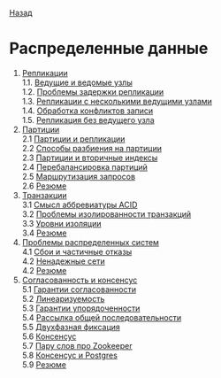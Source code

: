 [Назад](../README.md)

# Распределенные данные 

1. [Репликации](1_Replication.md)  
   1.1. [Ведущие и ведомые узлы](1_Replication.md#ведущие-и-ведомые-узлы)  
   1.2. [Проблемы задержки репликации](1_Replication.md#проблемы-задержки-репликации)  
   1.3. [Репликации с несколькими ведущими узлами](1_Replication.md#репликации-с-несколькими-ведущими-узлами)  
   1.4. [Обработка конфликтов записи](1_Replication.md#обработка-конфликтов-записи)  
   1.5. [Репликация без ведущего узла](1_Replication.md#репликация-без-ведущего-узла)  
2. [Партиции](2_Partitioning.md)  
   2.1 [Партиции и репликации](2_Partitioning.md#партиции-и-репликации)  
   2.2 [Способы разбиения на партиции](2_Partitioning.md#способы-разбиения-на-партиции)  
   2.3 [Партиции и вторичные индексы](2_Partitioning.md#партиции-и-вторичные-индексы)  
   2.4 [Перебалансировка партиций](2_Partitioning.md#перебалансировка-партиций)  
   2.5 [Маршрутизация запросов](2_Partitioning.md#маршрутизация-запросов)  
   2.6 [Резюме](2_Partitioning.md#резюме)  
3. [Транзакции](3_Transaction.md)  
   3.1 [Смысл аббревиатуры ACID](3_Transaction.md#смысл-аббревиатуры-acid)  
   3.2 [Проблемы изолированности транзакций](3_Transaction.md#проблемы-изолированности-транзакций)  
   3.3 [Уровни изоляции](3_Transaction.md#уровни-изоляции)  
   3.4 [Резюме](3_Transaction.md#резюме)  
4. [Проблемы распределенных систем](4_DistributedSystemTroubles.md)  
   4.1 [Сбои и частичные отказы](4_DistributedSystemTroubles.md#сбои-и-частичные-отказы)  
   4.2 [Ненадежные сети](4_DistributedSystemTroubles.md#ненадежные-сети)  
   4.2 [Резюме](4_DistributedSystemTroubles.md#резюме)  
5. [Согласованность и консенсус](5_Consistenty.md)  
   5.1 [Гарантии согласованности](5_Consistenty.md#гарантии-согласованности)  
   5.2 [Линеаризуемость](5_Consistenty.md#линеаризуемость)  
   5.3 [Гарантии упорядоченности](5_Consistenty.md#гарантии-упорядоченности)  
   5.4 [Рассылка общей последовательности](5_Consistenty.md#рассылка-общей-последовательности)  
   5.5 [Двухфазная фиксация](5_Consistenty.md#двухфазная-фиксация)  
   5.6 [Консенсус](5_Consistenty.md#консенсус)  
   5.7 [Пару слов про Zookeeper](5_Consistenty.md#пару-слов-про-zookeeper)  
   5.8 [Консенсус и Postgres](5_Consistenty.md#консенсус-и-postgres)  
   5.9 [Резюме](5_Consistenty.md#резюме)  